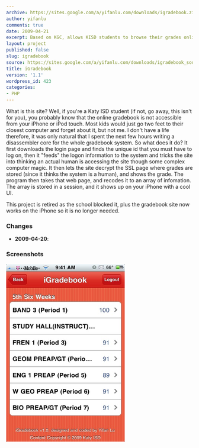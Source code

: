 ```yaml
---
archive: https://sites.google.com/a/yifanlu.com/downloads/igradebook.zip
author: yifanlu
comments: true
date: 2009-04-21
excerpt: Based on KGC, allows KISD students to browse their grades online.
layout: project
published: false
slug: igradebook
source: https://sites.google.com/a/yifanlu.com/downloads/igradebook_source.zip
title: iGradebook
version: '1.1'
wordpress_id: 423
categories:
- PHP
---
```


What is this site? Well, if you're a Katy ISD student (if not, go away, this isn't for you), you probably know that the online gradebook is not accessible from your iPhone or iPod touch. Most kids would just go two feet to their closest computer and forget about it, but not me. I don't have a life therefore, it was only natural that I spent the next few hours writing a disassembler core for the whole gradebook system. So what does it do? It first downloads the login page and finds the unique id that you must have to log on, then it "feeds" the logon information to the system and tricks the site into thinking an actual human is accessing the site though some complex computer magic. It then lets the site decrypt the SSL page where grades are stored (since it thinks the system is a human), and shows the grade. The program then takes that web page, and recodes it to an array of infomation. The array is stored in a session, and it shows up on your iPhone with a cool UI.

This project is retired as the school blocked it, plus the gradebook site now works on the iPhone so it is no longer needed.

### Changes

* **2009-04-20**: 

### Screenshots

![Screen 0](/images/2012/01/igradebook_screen.png)

